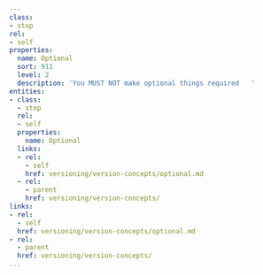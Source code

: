 ```yaml
---
class:
- stop
rel:
- self
properties:
  name: Optional
  sort: 911
  level: 2
  description: 'You MUST NOT make optional things required   '
entities:
- class:
  - stop
  rel:
  - self
  properties:
    name: Optional
  links:
  - rel:
    - self
    href: versioning/version-concepts/optional.md
  - rel:
    - parent
    href: versioning/version-concepts/
links:
- rel:
  - self
  href: versioning/version-concepts/optional.md
- rel:
  - parent
  href: versioning/version-concepts/
...
```

